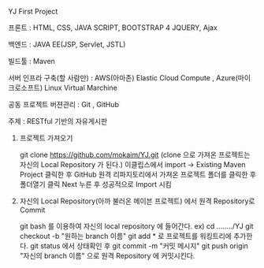
YJ First Project

프론트 : HTML, CSS, JAVA SCRIPT, BOOTSTRAP 4
         JQUERY, Ajax

백엔드 : JAVA EE(JSP, Servlet, JSTL)

빌드툴 : Maven

서버 인프라 구축(할 사람만) : AWS(아마존) Elastic Cloud Compute , Azure(마이크로소프트) Linux Virtual Marchine

공동 프로젝트 버젼관리 : Git , GitHub

주제 : RESTful 기반의 자유게시판



1. 프로젝트 가져오기



     git clone https://github.com/mokaim/YJ.git (clone 으로 가져온 프로젝트는 자신의 Local Repository 가 된다.)
     이클립스에서 import -> Existing Maven Project 클릭한 후 GitHub 원격 리파지토리에서 가져온 프로젝트 폴더를 클릭한 후 폴더열기 클릭
     Next 누른 후 성공적으로 Import 시킴 
  
  
  
  
2. 자신의 Local Repository(아까 불러온 메이븐 프로젝트) 에서 원격 Repository로 Commit

     git bash 를 이용하여 자신의 local repository 에 들어간다. ex) cd ......../YJ
     git checkout -b "원하는 branch 이름"
     git add * 로 프로젝트를 워킹트리에 추가한다.
     git status 에서 상태확인 후
     git commit -m "커밋 메시지"
     git push origin "자신의 branch 이름" 으로 원격 Repository 에 커밋시킨다.






